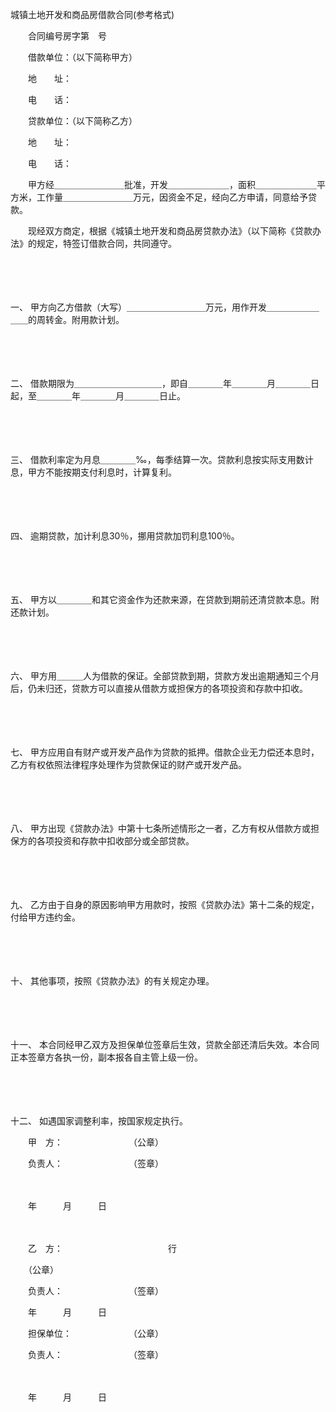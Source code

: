 



城镇土地开发和商品房借款合同(参考格式)



 

　　合同编号房字第　号 

　　借款单位：（以下简称甲方） 

　　地　　址： 

　　电　　话： 　　

　　贷款单位：（以下简称乙方） 

　　地　　址： 

　　电　　话： 　　

　　甲方经＿＿＿＿＿＿＿＿批准，开发＿＿＿＿＿＿＿，面积＿＿＿＿＿＿＿平方米，工作量＿＿＿＿＿＿＿＿万元，因资金不足，经向乙方申请，同意给予贷款。 

　　现经双方商定，根据《城镇土地开发和商品房贷款办法》（以下简称《贷款办法》的规定，特签订借款合同，共同遵守。 

　　

　　

一、
甲方向乙方借款（大写）＿＿＿＿＿＿＿＿＿万元，用作开发＿＿＿＿＿＿＿＿的周转金。附用款计划。

　　

　　

二、
借款期限为＿＿＿＿＿＿＿＿＿＿，即自＿＿＿＿年＿＿＿＿月＿＿＿＿日起，至＿＿＿＿年＿＿＿＿月＿＿＿＿日止。

　　

　　

三、
借款利率定为月息＿＿＿＿‰，每季结算一次。贷款利息按实际支用数计息，甲方不能按期支付利息时，计算复利。

　　

　　

四、
逾期贷款，加计利息30％，挪用贷款加罚利息100％。

　　

　　

五、
甲方以＿＿＿＿和其它资金作为还款来源，在贷款到期前还清贷款本息。附还款计划。

　　

　　

六、
甲方用＿＿＿人为借款的保证。全部贷款到期，贷款方发出逾期通知三个月后，仍未归还，贷款方可以直接从借款方或担保方的各项投资和存款中扣收。

　　

　　

七、
甲方应用自有财产或开发产品作为贷款的抵押。借款企业无力偿还本息时，乙方有权依照法律程序处理作为贷款保证的财产或开发产品。

　　

　　

八、
甲方出现《贷款办法》中第十七条所述情形之一者，乙方有权从借款方或担保方的各项投资和存款中扣收部分或全部贷款。

　　

　　

九、
乙方由于自身的原因影响甲方用款时，按照《贷款办法》第十二条的规定，付给甲方违约金。

　　

　　

十、
其他事项，按照《贷款办法》的有关规定办理。

　　

　　

十一、
本合同经甲乙双方及担保单位签章后生效，贷款全部还清后失效。本合同正本签章方各执一份，副本报各自主管上级一份。

　　

　　

十二、
如遇国家调整利率，按国家规定执行。　　

　　甲　方：　　　　　　　　（公章） 

　　负责人：　　　　　　　　（签章） 

　　


 　　年　　　月　　　日 
 
　　



　　乙　方：　　　　　　　　　　　　行 

　　（公章） 

　　负责人：　　　　　　　　（签章） 

　　年　　　月　　　日 

　　担保单位：　　　　　　　（公章） 

　　负责人：　　　　　　　　（签章） 

　　


 　　年　　　月　　　日
 
　　



　　